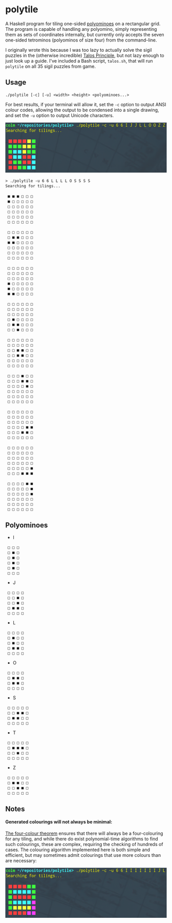 # polytile

A Haskell program for tiling one-sided [polyominoes](https://en.wikipedia.org/wiki/Polyomino) on a rectangular grid.
The program is capable of handling any polyomino, simply representing them as sets of coordinates internally, but currently only accepts the seven one-sided tetrominos (polyominos of size four) from the command-line.


I originally wrote this because I was too lazy to actually solve the sigil puzzles in the (otherwise incredible) [Talos Principle](http://www.croteam.com/talosprinciple/), but not lazy enough to just look up a guide.
I've included a Bash script, `talos.sh`, that will run `polytile` on all 35 sigil puzzles from game.

## Usage

```
./polytile [-c] [-u] <width> <height> <polyominoes...>
```

For best results, if your terminal will allow it, set the `-c` option to output ANSI colour codes, allowing the output to be condensed into a single drawing, and set the `-u` option to output Unicode characters.

![Colour Example](./colour.png)

```
> ./polytile -u 6 6 L L L L O S S S S
Searching for tilings...

 ■ ■ ■ □ □ □
 ■ □ □ □ □ □
 □ □ □ □ □ □
 □ □ □ □ □ □
 □ □ □ □ □ □
 □ □ □ □ □ □

 □ □ □ □ □ □
 □ ■ ■ □ □ □
 ■ ■ □ □ □ □
 □ □ □ □ □ □
 □ □ □ □ □ □
 □ □ □ □ □ □

 □ □ □ □ □ □
 □ □ □ □ □ □
 □ □ □ □ □ □
 ■ □ □ □ □ □
 ■ □ □ □ □ □
 ■ ■ □ □ □ □

 □ □ □ □ □ □
 □ □ □ □ □ □
 □ □ □ □ □ □
 □ ■ □ □ □ □
 □ ■ ■ □ □ □
 □ □ ■ □ □ □

 □ □ □ □ □ □
 □ □ □ □ □ □
 □ □ ■ ■ □ □
 □ □ ■ ■ □ □
 □ □ □ □ □ □
 □ □ □ □ □ □

 □ □ □ ■ □ □
 □ □ □ ■ ■ □
 □ □ □ □ ■ □
 □ □ □ □ □ □
 □ □ □ □ □ □
 □ □ □ □ □ □

 □ □ □ □ □ □
 □ □ □ □ □ □
 □ □ □ □ □ □
 □ □ □ □ ■ ■
 □ □ □ ■ ■ □
 □ □ □ □ □ □

 □ □ □ □ □ □
 □ □ □ □ □ □
 □ □ □ □ □ □
 □ □ □ □ □ □
 □ □ □ □ □ ■
 □ □ □ ■ ■ ■

 □ □ □ □ ■ ■
 □ □ □ □ □ ■
 □ □ □ □ □ ■
 □ □ □ □ □ □
 □ □ □ □ □ □
 □ □ □ □ □ □

```

## Polyominoes

* I

```
 □ □ □
 □ ■ □
 □ ■ □
 □ ■ □
 □ ■ □
 □ □ □
```

* J

```
 □ □ □ □
 □ □ ■ □
 □ □ ■ □
 □ ■ ■ □
 □ □ □ □
```

* L

```
 □ □ □ □
 □ ■ □ □
 □ ■ □ □
 □ ■ ■ □
 □ □ □ □
```

* O

```
 □ □ □ □
 □ ■ ■ □
 □ ■ ■ □
 □ □ □ □
```

* S

```
 □ □ □ □ □
 □ □ ■ ■ □
 □ ■ ■ □ □
 □ □ □ □ □
```

* T

```
 □ □ □ □ □
 □ ■ ■ ■ □
 □ □ ■ □ □
 □ □ □ □ □
```

* Z

```
 □ □ □ □ □
 □ ■ ■ □ □
 □ □ ■ ■ □
 □ □ □ □ □
```

## Notes

#### Generated colourings will not always be minimal:

[The four-colour theorem](https://en.wikipedia.org/wiki/Four_color_theorem) ensures that there will always be a four-colouring for any tiling, and while there do exist polynomial-time algorithms to find such colourings, these are complex, requiring the checking of hundreds of cases.
The colouring algorithm implemented here is both simple and efficient, but may sometimes admit colourings that use more colours than are necessary:

![Five Colours](./five-colours.png)
